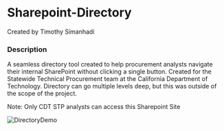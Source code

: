 # Sharepoint-Directory

Created by Timothy Simanhadi

### Description
A seamless directory tool created to help procurement analysts navigate their internal SharePoint without clicking a single button. Created for the Statewide Technical Procurement team at the California Department of Technology. Directory can go multiple levels deep, but this was outside of the scope of the project.  

Note: Only CDT STP analysts can access this Sharepoint Site

![DirectoryDemo](https://media.giphy.com/media/uMx4Rmx5ANDBTRz30y/giphy.gif)
